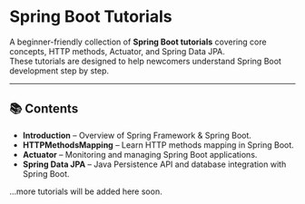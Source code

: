 # Spring Boot Tutorials

A beginner-friendly collection of **Spring Boot tutorials** covering core concepts, HTTP methods, Actuator, and Spring Data JPA.  
These tutorials are designed to help newcomers understand Spring Boot development step by step.

---

## 📚 Contents

- **Introduction** – Overview of Spring Framework & Spring Boot.
- **HTTPMethodsMapping** – Learn HTTP methods mapping in Spring Boot.
- **Actuator** – Monitoring and managing Spring Boot applications.
- **Spring Data JPA** – Java Persistence API and database integration with Spring Boot.

...more tutorials will be added here soon.

